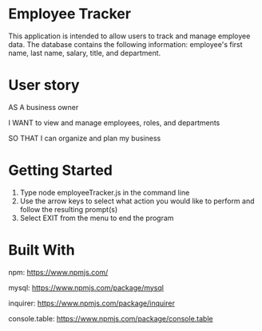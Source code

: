 # Employee Tracker
This application is intended to allow users to track and manage employee data. The database contains the following information: employee's first name, last name, salary, title, and department.

# User story
AS A business owner

I WANT to view and manage employees, roles, and departments

SO THAT I can organize and plan my business

# Getting Started
1. Type node employeeTracker.js in the command line
2. Use the arrow keys to select what action you would like to perform and follow the resulting prompt(s)
3. Select EXIT from the menu to end the program

# Built With
npm: https://www.npmjs.com/

mysql: https://www.npmjs.com/package/mysql

inquirer: https://www.npmjs.com/package/inquirer

console.table: https://www.npmjs.com/package/console.table
